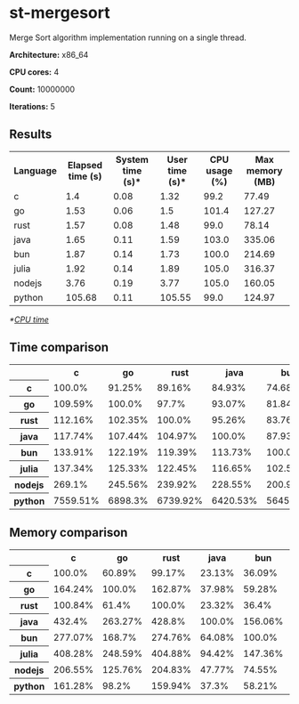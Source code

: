 # st-mergesort

Merge Sort algorithm implementation running on a single thread.

**Architecture:** x86_64

**CPU cores:** 4

**Count:** 10000000

**Iterations:** 5

## Results

<table>
  <tr>
    <th>Language</th>
    <th>Elapsed time (s)</th>
    <th>System time (s)*</th>
    <th>User time (s)*</th>
    <th>CPU usage (%)</th>
    <th>Max memory (MB)</th>
  </tr>
  <tr>
    <td>c</td>
    <td>1.4</td>
    <td>0.08</td>
    <td>1.32</td>
    <td>99.2</td>
    <td>77.49</td>
  </tr>
  <tr>
    <td>go</td>
    <td>1.53</td>
    <td>0.06</td>
    <td>1.5</td>
    <td>101.4</td>
    <td>127.27</td>
  </tr>
  <tr>
    <td>rust</td>
    <td>1.57</td>
    <td>0.08</td>
    <td>1.48</td>
    <td>99.0</td>
    <td>78.14</td>
  </tr>
  <tr>
    <td>java</td>
    <td>1.65</td>
    <td>0.11</td>
    <td>1.59</td>
    <td>103.0</td>
    <td>335.06</td>
  </tr>
  <tr>
    <td>bun</td>
    <td>1.87</td>
    <td>0.14</td>
    <td>1.73</td>
    <td>100.0</td>
    <td>214.69</td>
  </tr>
  <tr>
    <td>julia</td>
    <td>1.92</td>
    <td>0.14</td>
    <td>1.89</td>
    <td>105.0</td>
    <td>316.37</td>
  </tr>
  <tr>
    <td>nodejs</td>
    <td>3.76</td>
    <td>0.19</td>
    <td>3.77</td>
    <td>105.0</td>
    <td>160.05</td>
  </tr>
  <tr>
    <td>python</td>
    <td>105.68</td>
    <td>0.11</td>
    <td>105.55</td>
    <td>99.0</td>
    <td>124.97</td>
  </tr>
</table>

*\*[CPU time](https://en.wikipedia.org/wiki/CPU_time)*

## Time comparison

<table>
  <tr>
    <th></th>
    <th>c</th>
    <th>go</th>
    <th>rust</th>
    <th>java</th>
    <th>bun</th>
    <th>julia</th>
    <th>nodejs</th>
    <th>python</th>
  </tr>
  <tr>
    <th>c</th>
    <td>100.0%</td>
    <td>91.25%</td>
    <td>89.16%</td>
    <td>84.93%</td>
    <td>74.68%</td>
    <td>72.81%</td>
    <td>37.16%</td>
    <td>1.32%</td>
  </tr>
  <tr>
    <th>go</th>
    <td>109.59%</td>
    <td>100.0%</td>
    <td>97.7%</td>
    <td>93.07%</td>
    <td>81.84%</td>
    <td>79.79%</td>
    <td>40.72%</td>
    <td>1.45%</td>
  </tr>
  <tr>
    <th>rust</th>
    <td>112.16%</td>
    <td>102.35%</td>
    <td>100.0%</td>
    <td>95.26%</td>
    <td>83.76%</td>
    <td>81.67%</td>
    <td>41.68%</td>
    <td>1.48%</td>
  </tr>
  <tr>
    <th>java</th>
    <td>117.74%</td>
    <td>107.44%</td>
    <td>104.97%</td>
    <td>100.0%</td>
    <td>87.93%</td>
    <td>85.73%</td>
    <td>43.75%</td>
    <td>1.56%</td>
  </tr>
  <tr>
    <th>bun</th>
    <td>133.91%</td>
    <td>122.19%</td>
    <td>119.39%</td>
    <td>113.73%</td>
    <td>100.0%</td>
    <td>97.5%</td>
    <td>49.76%</td>
    <td>1.77%</td>
  </tr>
  <tr>
    <th>julia</th>
    <td>137.34%</td>
    <td>125.33%</td>
    <td>122.45%</td>
    <td>116.65%</td>
    <td>102.56%</td>
    <td>100.0%</td>
    <td>51.04%</td>
    <td>1.82%</td>
  </tr>
  <tr>
    <th>nodejs</th>
    <td>269.1%</td>
    <td>245.56%</td>
    <td>239.92%</td>
    <td>228.55%</td>
    <td>200.96%</td>
    <td>195.94%</td>
    <td>100.0%</td>
    <td>3.56%</td>
  </tr>
  <tr>
    <th>python</th>
    <td>7559.51%</td>
    <td>6898.3%</td>
    <td>6739.92%</td>
    <td>6420.53%</td>
    <td>5645.41%</td>
    <td>5504.27%</td>
    <td>2809.2%</td>
    <td>100.0%</td>
  </tr>
</table>

## Memory comparison

<table>
  <tr>
    <th></th>
    <th>c</th>
    <th>go</th>
    <th>rust</th>
    <th>java</th>
    <th>bun</th>
    <th>julia</th>
    <th>nodejs</th>
    <th>python</th>
  </tr>
  <tr>
    <th>c</th>
    <td>100.0%</td>
    <td>60.89%</td>
    <td>99.17%</td>
    <td>23.13%</td>
    <td>36.09%</td>
    <td>24.49%</td>
    <td>48.41%</td>
    <td>62.0%</td>
  </tr>
  <tr>
    <th>go</th>
    <td>164.24%</td>
    <td>100.0%</td>
    <td>162.87%</td>
    <td>37.98%</td>
    <td>59.28%</td>
    <td>40.23%</td>
    <td>79.52%</td>
    <td>101.84%</td>
  </tr>
  <tr>
    <th>rust</th>
    <td>100.84%</td>
    <td>61.4%</td>
    <td>100.0%</td>
    <td>23.32%</td>
    <td>36.4%</td>
    <td>24.7%</td>
    <td>48.82%</td>
    <td>62.52%</td>
  </tr>
  <tr>
    <th>java</th>
    <td>432.4%</td>
    <td>263.27%</td>
    <td>428.8%</td>
    <td>100.0%</td>
    <td>156.06%</td>
    <td>105.91%</td>
    <td>209.34%</td>
    <td>268.1%</td>
  </tr>
  <tr>
    <th>bun</th>
    <td>277.07%</td>
    <td>168.7%</td>
    <td>274.76%</td>
    <td>64.08%</td>
    <td>100.0%</td>
    <td>67.86%</td>
    <td>134.14%</td>
    <td>171.79%</td>
  </tr>
  <tr>
    <th>julia</th>
    <td>408.28%</td>
    <td>248.59%</td>
    <td>404.88%</td>
    <td>94.42%</td>
    <td>147.36%</td>
    <td>100.0%</td>
    <td>197.66%</td>
    <td>253.15%</td>
  </tr>
  <tr>
    <th>nodejs</th>
    <td>206.55%</td>
    <td>125.76%</td>
    <td>204.83%</td>
    <td>47.77%</td>
    <td>74.55%</td>
    <td>50.59%</td>
    <td>100.0%</td>
    <td>128.07%</td>
  </tr>
  <tr>
    <th>python</th>
    <td>161.28%</td>
    <td>98.2%</td>
    <td>159.94%</td>
    <td>37.3%</td>
    <td>58.21%</td>
    <td>39.5%</td>
    <td>78.08%</td>
    <td>100.0%</td>
  </tr>
</table>
